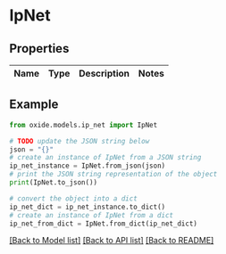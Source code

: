 # IpNet


## Properties

Name | Type | Description | Notes
------------ | ------------- | ------------- | -------------

## Example

```python
from oxide.models.ip_net import IpNet

# TODO update the JSON string below
json = "{}"
# create an instance of IpNet from a JSON string
ip_net_instance = IpNet.from_json(json)
# print the JSON string representation of the object
print(IpNet.to_json())

# convert the object into a dict
ip_net_dict = ip_net_instance.to_dict()
# create an instance of IpNet from a dict
ip_net_from_dict = IpNet.from_dict(ip_net_dict)
```
[[Back to Model list]](../README.md#documentation-for-models) [[Back to API list]](../README.md#documentation-for-api-endpoints) [[Back to README]](../README.md)


